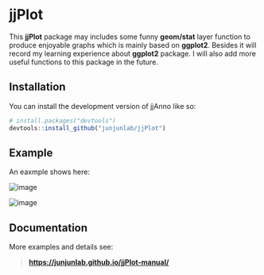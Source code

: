 # jjPlot

<!-- badges: start -->
<!-- badges: end -->

This **jjPlot** package may includes some funny **geom/stat** layer function to produce enjoyable graphs which is mainly based on **ggplot2**. Besides it will record my learning experience about **ggplot2** package. I will also add more useful functions to this package in the future.

## Installation

You can install the development version of jjAnno like so:

``` r
# install.packages("devtools")
devtools::install_github("junjunlab/jjPlot")
```

## Example

An eaxmple shows here:

![image](https://user-images.githubusercontent.com/64965509/184105867-6d4cb403-35c4-441f-bc03-78820ca7eab4.png)

![image](https://user-images.githubusercontent.com/64965509/184606384-a637de9b-eda2-4a90-bd8e-10edf647f2e7.png)

## Documentation

More examples and details see:

> **https://junjunlab.github.io/jjPlot-manual/**
